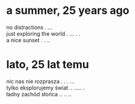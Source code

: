 # a summer, 25 years ago

no distractions . ...  
just exploring the world . ... . .  
a nice sunset . . ..  

# lato, 25 lat temu

nic nas nie rozprasza . . . ...  
tylko eksplorujemy świat .. ..... .  
ładny zachód słońca .. .. ..  